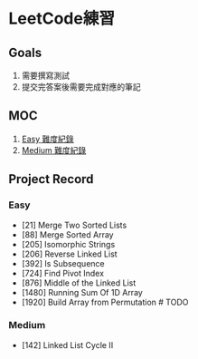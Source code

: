 # LeetCode練習
## Goals
1. 需要撰寫測試
2. 提交完答案後需要完成對應的筆記

## MOC
1. [Easy 難度紀錄](record/easy.md)
2. [Medium 難度紀錄](record/medium.md)

## Project Record
### Easy
- [21] Merge Two Sorted Lists
- [88] Merge Sorted Array
- [205] Isomorphic Strings
- [206] Reverse Linked List
- [392] Is Subsequence
- [724] Find Pivot Index
- [876] Middle of the Linked List
- [1480] Running Sum Of 1D Array
- [1920] Build Array from Permutation  # TODO

### Medium
- [142] Linked List Cycle II
